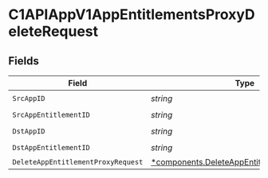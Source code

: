 # C1APIAppV1AppEntitlementsProxyDeleteRequest


## Fields

| Field                                                                                                       | Type                                                                                                        | Required                                                                                                    | Description                                                                                                 |
| ----------------------------------------------------------------------------------------------------------- | ----------------------------------------------------------------------------------------------------------- | ----------------------------------------------------------------------------------------------------------- | ----------------------------------------------------------------------------------------------------------- |
| `SrcAppID`                                                                                                  | *string*                                                                                                    | :heavy_check_mark:                                                                                          | N/A                                                                                                         |
| `SrcAppEntitlementID`                                                                                       | *string*                                                                                                    | :heavy_check_mark:                                                                                          | N/A                                                                                                         |
| `DstAppID`                                                                                                  | *string*                                                                                                    | :heavy_check_mark:                                                                                          | N/A                                                                                                         |
| `DstAppEntitlementID`                                                                                       | *string*                                                                                                    | :heavy_check_mark:                                                                                          | N/A                                                                                                         |
| `DeleteAppEntitlementProxyRequest`                                                                          | [*components.DeleteAppEntitlementProxyRequest](../../models/components/deleteappentitlementproxyrequest.md) | :heavy_minus_sign:                                                                                          | N/A                                                                                                         |